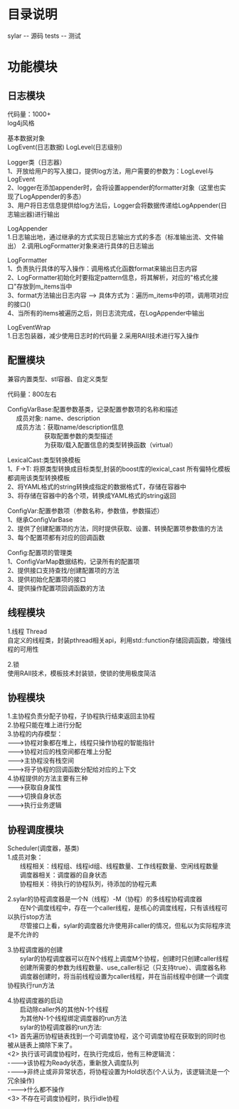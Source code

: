 # 目录说明
sylar -- 源码
tests -- 测试

# 功能模块

## 日志模块

代码量：1000+<br>
log4j风格

               
基本数据对象<br>
   LogEvent(日志数据)
   LogLevel(日志级别)


Logger类（日志器）<br>
1、开放给用户的写入接口，提供log方法，用户需要的参数为：LogLevel与LogEvent<br>
2、logger在添加appender时，会将设置appender的formatter对象（这里也实现了LogAppender的多态）<br>
3、用户将日志信息提供给log方法后，Logger会将数据传递给LogAppender(日志输出器)进行输出<br>

LogAppender<br>
1.日志输出地，通过继承的方式实现日志输出方式的多态（标准输出流、文件输出）
2.调用LogFormatter对象来进行具体的日志输出<br>

LogFormatter<br>
1、负责执行具体的写入操作：调用格式化函数format来输出日志内容<br>
2、LogFormatter初始化时要指定pattern信息，将其解析，对应的"格式化接口"存放到m_items当中<br>
3、format方法输出日志内容 ——> 具体方式为：遍历m_items中的项，调用项对应的接口()<br>
4、当所有的items被遍历之后，则日志流完成，在LogAppender中输出<br>

LogEventWrap<br>
1.日志包装器，减少使用日志时的代码量
2.采用RAII技术进行写入操作

## 配置模块

兼容内置类型、stl容器、自定义类型

代码量：800左右

ConfigVarBase:配置参数基类，记录配置参数项的名称和描述<br>
$~~~~~$成员对象: name、description<br>
$~~~~~$成员方法：获取name/description信息<br>
$~~~~~~~~~~~~~~~~~~~~~$获取配置参数的类型描述<br>
$~~~~~~~~~~~~~~~~~~~~~$为获取/载入配置信息的类型转换函数（virtual）<br>

LexicalCast:类型转换模板<br>
1、F->T: 将原类型转换成目标类型,封装的boost库的lexical_cast<T> 所有偏特化模板都调用该类型转换模板<br>
2、将YAML格式的string转换成指定的数据格式T，存储在容器中<br>
3、将存储在容器中的各个项，转换成YAML格式的string返回<br>

ConfigVar:配置参数项（参数名称，参数值，参数描述）<br>
1、继承ConfigVarBase<br>
2、提供了创建配置项的方法，同时提供获取、设置、转换配置项参数值的方法<br>
3、每个配置项都有对应的回调函数

Config:配置项的管理类<br>
1、ConfigVarMap数据结构，记录所有的配置项<br>
2、提供接口支持查找/创建配置项的方法<br>
3、提供初始化配置项的接口<br>
4、提供操作配置项回调函数的方法<br>


## 线程模块
1.线程 Thread<br>
自定义的线程类，封装pthread相关api，利用std::function存储回调函数，增强线程的可用性

2.锁<br>
使用RAII技术，模板技术封装锁，使锁的使用极度简洁<br>

## 协程模块
1.主协程负责分配子协程，子协程执行结束返回主协程<br>
2.协程只能在堆上进行分配<br>
3.协程的内存模型：<br>
--->协程对象都在堆上，线程只操作协程的智能指针<br>
--->协程对应的栈空间都在堆上分配<br>
--->主协程没有栈空间<br>
--->将子协程的回调函数分配给对应的上下文<br>
4.协程提供的方法主要有三种<br>
--->获取自身属性<br>
--->切换自身状态<br>
--->执行业务逻辑<br>

## 协程调度模块
Scheduler(调度器，基类)<br>
1.成员对象：<br>
&emsp;&emsp;线程相关：线程组、线程id组、线程数量、工作线程数量、空闲线程数量<br>
&emsp;&emsp;调度器相关：调度器的自身状态<br>
&emsp;&emsp;协程相关：待执行的协程队列，待添加的协程元素<br>

2.sylar的协程调度器是一个N（线程）-M（协程）的多线程协程调度器<br>
&emsp;&emsp;在N个调度线程中，存在一个caller线程，是核心的调度线程，只有该线程可以执行stop方法<br>
&emsp;&emsp;尽管接口上看，sylar的调度器允许使用非caller的情况，但私以为实际程序流是不允许的<br>

3.协程调度器的创建<br>
&emsp;&emsp;sylar的协程调度器可以在N个线程上调度M个协程，创建时只创建caller线程<br>
&emsp;&emsp;创建所需要的参数为线程数量、use_caller标记（只支持true）、调度器名称<br>
&emsp;&emsp;调度器创建时，将当前线程设置为caller线程，并在当前线程中创建一个调度协程执行run方法<br>

4.协程调度器的启动<br>
&emsp;&emsp;启动除caller外的其他N-1个线程<br>
&emsp;&emsp;为其他N-1个线程绑定调度器的run方法<br>
&emsp;&emsp;sylar的协程调度器的run方法:<br>
<1> 首先遍历协程链表找到一个可调度协程，这个可调度协程在获取到的同时也被从链表上摘除下来了。<br>
<2> 执行该可调度协程时，在执行完成后，他有三种逻辑流：<br>
---->该协程为Ready状态，重新放入调度队列<br>
---->非终止或非异常状态，将协程设置为Hold状态(个人认为，该逻辑流是一个冗余操作)<br>
---->什么都不操作<br>
<3> 不存在可调度协程时，执行idle协程<br>
